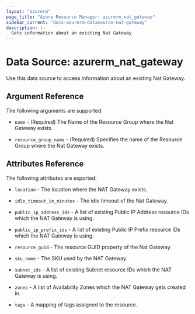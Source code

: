 ```yaml
---
layout: "azurerm"
page_title: "Azure Resource Manager: azurerm_nat_gateway"
sidebar_current: "docs-azurerm-datasource-nat-gateway"
description: |-
  Gets information about an existing Nat Gateway
---
```


# Data Source: azurerm_nat_gateway

Use this data source to access information about an existing Nat Gateway.

## Argument Reference

The following arguments are supported:

* `name` - (Required) The Name of the Resource Group where the Nat Gateway exists.

* `resource_group_name` - (Required) Specifies the name of the Resource Group where the Nat Gateway exists.

## Attributes Reference

The following attributes are exported:

* `location` - The location where the NAT Gateway exists.

* `idle_timeout_in_minutes` - The idle timeout of the Nat Gateway.

* `public_ip_address_ids` - A list of existing Public IP Address resource IDs which the NAT Gateway is using.

* `public_ip_prefix_ids` - A list of existing Public IP Prefix resource IDs which the NAT Gateway is using.

* `resource_guid` - The resource GUID property of the Nat Gateway.

* `sku_name` - The SKU used by the NAT Gateway.

* `subnet_ids` - A list of existing Subnet resource IDs which the NAT Gateway is using.

* `zones` - A list of Availability Zones which the NAT Gateway gets created in.

* `tags` - A mapping of tags assigned to the resource.
